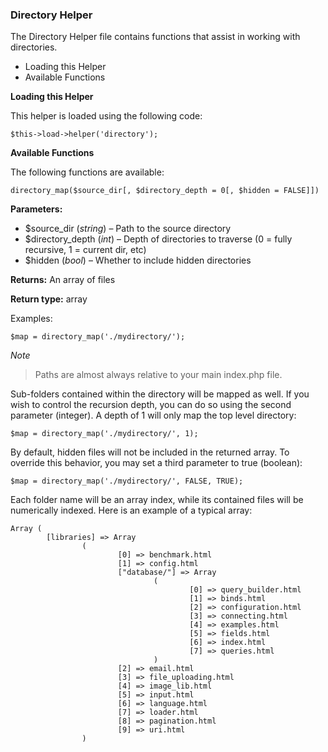 ### Directory Helper ###

The Directory Helper file contains functions that assist in working with directories.

- Loading this Helper
- Available Functions

**Loading this Helper**

This helper is loaded using the following code:

	$this->load->helper('directory');

**Available Functions**

The following functions are available:

	directory_map($source_dir[, $directory_depth = 0[, $hidden = FALSE]])

**Parameters:**
	
- $source_dir (*string*) – Path to the source directory
- $directory_depth (*int*) – Depth of directories to traverse (0 = fully recursive, 1 = current dir, etc)
- $hidden (*bool*) – Whether to include hidden directories

**Returns:** An array of files

**Return type:** array

Examples:

	$map = directory_map('./mydirectory/');

*Note*

> Paths are almost always relative to your main index.php file.

Sub-folders contained within the directory will be mapped as well. If you wish to control the recursion depth, you can do so using the second parameter (integer). A depth of 1 will only map the top level directory:

	$map = directory_map('./mydirectory/', 1);

By default, hidden files will not be included in the returned array. To override this behavior, you may set a third parameter to true (boolean):

	$map = directory_map('./mydirectory/', FALSE, TRUE);

Each folder name will be an array index, while its contained files will be numerically indexed. Here is an example of a typical array:

	Array (
	        [libraries] => Array
	                (
	                        [0] => benchmark.html
	                        [1] => config.html
	                        ["database/"] => Array
	                                (
	                                        [0] => query_builder.html
	                                        [1] => binds.html
	                                        [2] => configuration.html
	                                        [3] => connecting.html
	                                        [4] => examples.html
	                                        [5] => fields.html
	                                        [6] => index.html
	                                        [7] => queries.html
	                                )
	                        [2] => email.html
	                        [3] => file_uploading.html
	                        [4] => image_lib.html
	                        [5] => input.html
	                        [6] => language.html
	                        [7] => loader.html
	                        [8] => pagination.html
	                        [9] => uri.html
	                )